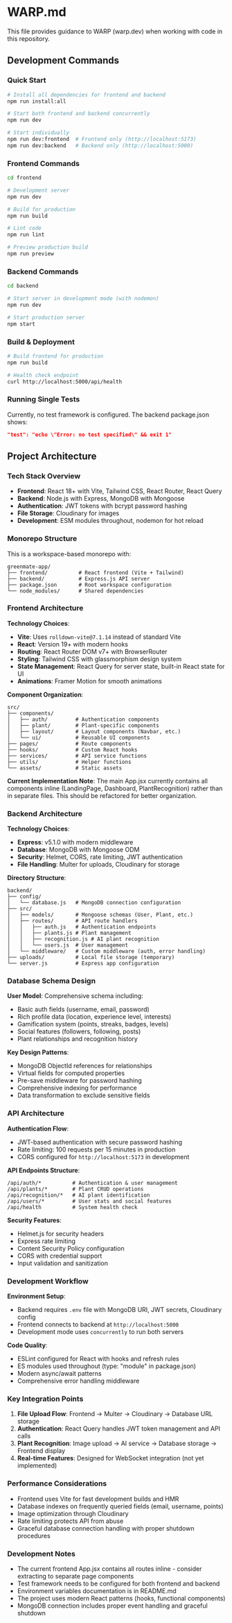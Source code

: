 # WARP.md

This file provides guidance to WARP (warp.dev) when working with code in this repository.

## Development Commands

### Quick Start
```bash
# Install all dependencies for frontend and backend
npm run install:all

# Start both frontend and backend concurrently
npm run dev

# Start individually
npm run dev:frontend  # Frontend only (http://localhost:5173)
npm run dev:backend   # Backend only (http://localhost:5000)
```

### Frontend Commands
```bash
cd frontend

# Development server
npm run dev

# Build for production  
npm run build

# Lint code
npm run lint

# Preview production build
npm run preview
```

### Backend Commands
```bash
cd backend

# Start server in development mode (with nodemon)
npm run dev

# Start production server
npm start
```

### Build & Deployment
```bash
# Build frontend for production
npm run build

# Health check endpoint
curl http://localhost:5000/api/health
```

### Running Single Tests
Currently, no test framework is configured. The backend package.json shows:
```json
"test": "echo \"Error: no test specified\" && exit 1"
```

## Project Architecture

### Tech Stack Overview
- **Frontend**: React 18+ with Vite, Tailwind CSS, React Router, React Query
- **Backend**: Node.js with Express, MongoDB with Mongoose
- **Authentication**: JWT tokens with bcrypt password hashing
- **File Storage**: Cloudinary for images
- **Development**: ESM modules throughout, nodemon for hot reload

### Monorepo Structure
This is a workspace-based monorepo with:
```
greenmate-app/
├── frontend/          # React frontend (Vite + Tailwind)
├── backend/           # Express.js API server  
├── package.json       # Root workspace configuration
└── node_modules/      # Shared dependencies
```

### Frontend Architecture

**Technology Choices**:
- **Vite**: Uses `rolldown-vite@7.1.14` instead of standard Vite
- **React**: Version 19+ with modern hooks
- **Routing**: React Router DOM v7+ with BrowserRouter
- **Styling**: Tailwind CSS with glassmorphism design system
- **State Management**: React Query for server state, built-in React state for UI
- **Animations**: Framer Motion for smooth animations

**Component Organization**:
```
src/
├── components/
│   ├── auth/         # Authentication components
│   ├── plant/        # Plant-specific components  
│   ├── layout/       # Layout components (Navbar, etc.)
│   └── ui/           # Reusable UI components
├── pages/            # Route components
├── hooks/            # Custom React hooks
├── services/         # API service functions
├── utils/            # Helper functions
└── assets/           # Static assets
```

**Current Implementation Note**: The main App.jsx currently contains all components inline (LandingPage, Dashboard, PlantRecognition) rather than in separate files. This should be refactored for better organization.

### Backend Architecture

**Technology Choices**:
- **Express**: v5.1.0 with modern middleware
- **Database**: MongoDB with Mongoose ODM
- **Security**: Helmet, CORS, rate limiting, JWT authentication
- **File Handling**: Multer for uploads, Cloudinary for storage

**Directory Structure**:
```
backend/
├── config/
│   └── database.js   # MongoDB connection configuration
├── src/
│   ├── models/       # Mongoose schemas (User, Plant, etc.)
│   ├── routes/       # API route handlers
│   │   ├── auth.js   # Authentication endpoints
│   │   ├── plants.js # Plant management
│   │   ├── recognition.js # AI plant recognition
│   │   └── users.js  # User management
│   └── middleware/   # Custom middleware (auth, error handling)
├── uploads/          # Local file storage (temporary)
└── server.js         # Express app configuration
```

### Database Schema Design

**User Model**: Comprehensive schema including:
- Basic auth fields (username, email, password)
- Rich profile data (location, experience level, interests)
- Gamification system (points, streaks, badges, levels)
- Social features (followers, following, posts)
- Plant relationships and recognition history

**Key Design Patterns**:
- MongoDB ObjectId references for relationships
- Virtual fields for computed properties
- Pre-save middleware for password hashing
- Comprehensive indexing for performance
- Data transformation to exclude sensitive fields

### API Architecture

**Authentication Flow**:
- JWT-based authentication with secure password hashing
- Rate limiting: 100 requests per 15 minutes in production
- CORS configured for `http://localhost:5173` in development

**API Endpoints Structure**:
```
/api/auth/*          # Authentication & user management
/api/plants/*        # Plant CRUD operations
/api/recognition/*   # AI plant identification
/api/users/*         # User stats and social features
/api/health          # System health check
```

**Security Features**:
- Helmet.js for security headers
- Express rate limiting
- Content Security Policy configuration
- CORS with credential support
- Input validation and sanitization

### Development Workflow

**Environment Setup**:
- Backend requires `.env` file with MongoDB URI, JWT secrets, Cloudinary config
- Frontend connects to backend at `http://localhost:5000`
- Development mode uses `concurrently` to run both servers

**Code Quality**:
- ESLint configured for React with hooks and refresh rules
- ES modules used throughout (type: "module" in package.json)
- Modern async/await patterns
- Comprehensive error handling middleware

### Key Integration Points

1. **File Upload Flow**: Frontend → Multer → Cloudinary → Database URL storage
2. **Authentication**: React Query handles JWT token management and API calls
3. **Plant Recognition**: Image upload → AI service → Database storage → Frontend display
4. **Real-time Features**: Designed for WebSocket integration (not yet implemented)

### Performance Considerations

- Frontend uses Vite for fast development builds and HMR
- Database indexes on frequently queried fields (email, username, points)
- Image optimization through Cloudinary
- Rate limiting protects API from abuse
- Graceful database connection handling with proper shutdown procedures

### Development Notes

- The current frontend App.jsx contains all routes inline - consider extracting to separate page components
- Test framework needs to be configured for both frontend and backend
- Environment variables documentation is in README.md
- The project uses modern React patterns (hooks, functional components)
- MongoDB connection includes proper event handling and graceful shutdown
